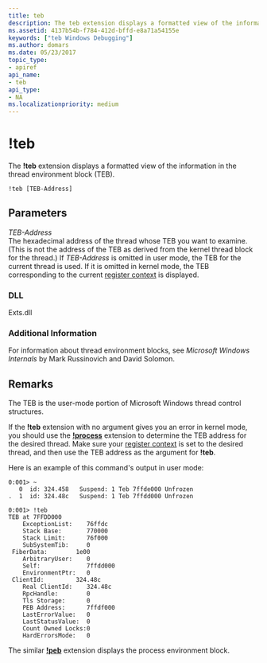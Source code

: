 ```yaml
---
title: teb
description: The teb extension displays a formatted view of the information in the thread environment block (TEB).
ms.assetid: 4137b54b-f784-412d-bffd-e8a71a54155e
keywords: ["teb Windows Debugging"]
ms.author: domars
ms.date: 05/23/2017
topic_type:
- apiref
api_name:
- teb
api_type:
- NA
ms.localizationpriority: medium
---
```


# !teb


The **!teb** extension displays a formatted view of the information in the thread environment block (TEB).

```dbgcmd
!teb [TEB-Address] 
```

## <span id="ddk__teb_dbg"></span><span id="DDK__TEB_DBG"></span>Parameters


<span id="_______TEB-Address______"></span><span id="_______teb-address______"></span><span id="_______TEB-ADDRESS______"></span> *TEB-Address*   
The hexadecimal address of the thread whose TEB you want to examine. (This is not the address of the TEB as derived from the kernel thread block for the thread.) If *TEB-Address* is omitted in user mode, the TEB for the current thread is used. If it is omitted in kernel mode, the TEB corresponding to the current [register context](changing-contexts.md#register-context) is displayed.

### <span id="DLL"></span><span id="dll"></span>DLL

Exts.dll

### <span id="Additional_Information"></span><span id="additional_information"></span><span id="ADDITIONAL_INFORMATION"></span>Additional Information

For information about thread environment blocks, see *Microsoft Windows Internals* by Mark Russinovich and David Solomon.

Remarks
-------

The TEB is the user-mode portion of Microsoft Windows thread control structures.

If the **!teb** extension with no argument gives you an error in kernel mode, you should use the [**!process**](-process.md) extension to determine the TEB address for the desired thread. Make sure your [register context](changing-contexts.md#register-context) is set to the desired thread, and then use the TEB address as the argument for **!teb**.

Here is an example of this command's output in user mode:

```dbgcmd
0:001> ~
   0  id: 324.458   Suspend: 1 Teb 7ffde000 Unfrozen
.  1  id: 324.48c   Suspend: 1 Teb 7ffdd000 Unfrozen

0:001> !teb 
TEB at 7FFDD000
    ExceptionList:    76ffdc
    Stack Base:       770000
    Stack Limit:      76f000
    SubSystemTib:     0
 FiberData:        1e00
    ArbitraryUser:    0
    Self:             7ffdd000
    EnvironmentPtr:   0
 ClientId:         324.48c
    Real ClientId:    324.48c
    RpcHandle:        0
    Tls Storage:      0
    PEB Address:      7ffdf000
    LastErrorValue:   0
    LastStatusValue:  0
    Count Owned Locks:0
    HardErrorsMode:   0
```

The similar [**!peb**](-peb.md) extension displays the process environment block.

 

 





